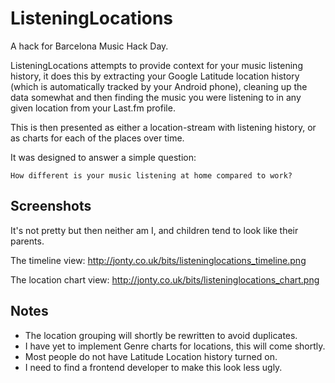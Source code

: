 ListeningLocations
==================

A hack for Barcelona Music Hack Day.

ListeningLocations attempts to provide context for your music listening
history, it does this by extracting your Google Latitude location history
(which is automatically tracked by your Android phone), cleaning up the data
somewhat and then finding the music you were listening to in any given location
from your Last.fm profile.

This is then presented as either a location-stream with listening history, or
as charts for each of the places over time.

It was designed to answer a simple question:

    How different is your music listening at home compared to work?

Screenshots
-----------
It's not pretty but then neither am I, and children tend to look like their parents.

The timeline view:
<http://jonty.co.uk/bits/listeninglocations_timeline.png>

The location chart view:
<http://jonty.co.uk/bits/listeninglocations_chart.png>

Notes
-----
* The location grouping will shortly be rewritten to avoid duplicates.
* I have yet to implement Genre charts for locations, this will come shortly.
* Most people do not have Latitude Location history turned on.
* I need to find a frontend developer to make this look less ugly.
